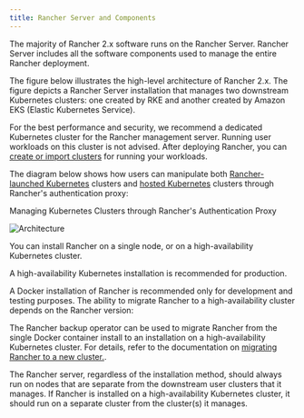 ```yaml
---
title: Rancher Server and Components
---
```


<head>
  <link rel="canonical" href="https://ranchermanager.docs.rancher.com/reference-guides/rancher-manager-architecture/rancher-server-and-components"/>
</head>

The majority of Rancher 2.x software runs on the Rancher Server. Rancher Server includes all the software components used to manage the entire Rancher deployment.

The figure below illustrates the high-level architecture of Rancher 2.x. The figure depicts a Rancher Server installation that manages two downstream Kubernetes clusters: one created by RKE and another created by Amazon EKS (Elastic Kubernetes Service).

For the best performance and security, we recommend a dedicated Kubernetes cluster for the Rancher management server. Running user workloads on this cluster is not advised. After deploying Rancher, you can [create or import clusters](../../pages-for-subheaders/kubernetes-clusters-in-rancher-setup.md) for running your workloads.

The diagram below shows how users can manipulate both [Rancher-launched Kubernetes](../../pages-for-subheaders/launch-kubernetes-with-rancher.md) clusters and [hosted Kubernetes](../../pages-for-subheaders/set-up-clusters-from-hosted-kubernetes-providers.md) clusters through Rancher's authentication proxy:

<figcaption>Managing Kubernetes Clusters through Rancher's Authentication Proxy</figcaption>

![Architecture](/img/rancher-architecture-rancher-api-server.svg)

You can install Rancher on a single node, or on a high-availability Kubernetes cluster.

A high-availability Kubernetes installation is recommended for production.

A Docker installation of Rancher is recommended only for development and testing purposes. The ability to migrate Rancher to a high-availability cluster depends on the Rancher version:

The Rancher backup operator can be used to migrate Rancher from the single Docker container install to an installation on a high-availability Kubernetes cluster. For details, refer to the documentation on [migrating Rancher to a new cluster.](../../how-to-guides/new-user-guides/backup-restore-and-disaster-recovery/migrate-rancher-to-new-cluster.md).

The Rancher server, regardless of the installation method, should always run on nodes that are separate from the downstream user clusters that it manages. If Rancher is installed on a high-availability Kubernetes cluster, it should run on a separate cluster from the cluster(s) it manages.